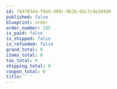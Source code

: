 ```yaml
---
id: 74478344-f9e9-499c-9b2b-6bc7c9e304d9
published: false
blueprint: order
order_number: 105
is_paid: false
is_shipped: false
is_refunded: false
grand_total: 0
items_total: 0
tax_total: 0
shipping_total: 0
coupon_total: 0
title: ' '
---
```

